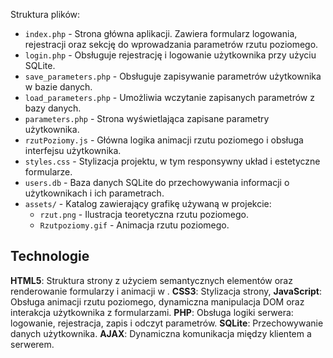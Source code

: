 Struktura plików:
- `index.php` - Strona główna aplikacji. Zawiera formularz logowania, rejestracji oraz sekcję do wprowadzania parametrów rzutu poziomego.
- `login.php` - Obsługuje rejestrację i logowanie użytkownika przy użyciu SQLite.
- `save_parameters.php` - Obsługuje zapisywanie parametrów użytkownika w bazie danych.
- `load_parameters.php` - Umożliwia wczytanie zapisanych parametrów z bazy danych.
- `parameters.php` - Strona wyświetlająca zapisane parametry użytkownika.
- `rzutPoziomy.js` - Główna logika animacji rzutu poziomego i obsługa interfejsu użytkownika.
- `styles.css` - Stylizacja projektu, w tym responsywny układ i estetyczne formularze.
- `users.db` - Baza danych SQLite do przechowywania informacji o użytkownikach i ich parametrach.
- `assets/` - Katalog zawierający grafikę używaną w projekcie:
  - `rzut.png` - Ilustracja teoretyczna rzutu poziomego.
  - `Rzutpoziomy.gif` - Animacja rzutu poziomego.


## Technologie

**HTML5**:
Struktura strony z użyciem semantycznych elementów oraz renderowanie formularzy i animacji w <canvas>.
**CSS3**:
Stylizacja strony,
**JavaScript**:
Obsługa animacji rzutu poziomego, dynamiczna manipulacja DOM oraz interakcja użytkownika z formularzami.
**PHP**:
Obsługa logiki serwera: logowanie, rejestracja, zapis i odczyt parametrów.
**SQLite**:
Przechowywanie danych użytkownika.
**AJAX**:
Dynamiczna komunikacja między klientem a serwerem.
